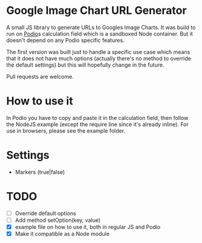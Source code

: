 # Google Image Chart URL Generator

A small JS library to generate URLs to Googles Image Charts. It was build to run on [Podio](http://podio.com)s calculation field which is a sandboxed Node container. But it doesn't depend on any Podio specific features.

The first version was built just to handle a specific use case which means that it does not have much options (actually there's no method to override the default settings) but this will hopefully change in the future.

Pull requests are welcome.

# How to use it
In Podio you have to copy and paste it in the calculation field, then follow the NodeJS example (except the require line since it's already inline). For use in browsers, please see the example folder.

# Settings
 - Markers (true|false)

# TODO
 - [ ] Override default options
 - [ ] Add method setOption(key, value)
 - [x] example file on how to use it, both in regular JS and Podio
 - [x] Make it compatible as a Node module